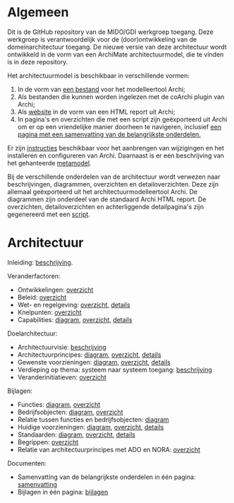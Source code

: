 # Algemeen
Dit is de GitHub repository van de MIDO/GDI werkgroep toegang. Deze werkgroep is verantwoordelijk voor de (door)ontwikkeling van de domeinarchitectuur toegang. De nieuwe versie van deze architectuur wordt ontwikkeld in de vorm van een ArchiMate architectuurmodel, die te vinden is in deze repository. 

Het architectuurmodel is beschikbaar in verschillende vormen:
1. In de vorm van <a href="gegevensuitwisseling.archimate">een bestand</a> voor het modelleertool Archi;
2. Als bestanden die kunnen worden ingelezen met de coArchi plugin van Archi;
3. Als <a href="https://minbzk.github.io/gdi-toegang">website</a> in de vorm van een HTML report uit Archi;
4. In pagina's en overzichten die met een script zijn geëxporteerd uit Archi om er op een vriendelijke manier doorheen te navigeren, inclusief <a href="https://minbzk.github.io/gdi-toegang/content/views/Domeinarchitectuur%20toegang.html">een pagina met een samenvatting van de belangrijkste onderdelen.</a> 

Er zijn <a href="https://github.com/MinBZK/gdi-gegevensuitwisseling/blob/master/instructies.md">instructies</a> beschikbaar voor het aanbrengen van wijzigingen en het installeren en configureren van Archi. Daarnaast is er een beschrijving van het gehanteerde <a href="https://github.com/MinBZK/gdi-gegevensuitwisseling/blob/master/metamodel.md">metamodel</a>. 

Bij de verschillende onderdelen van de architectuur wordt verwezen naar beschrijvingen, diagrammen, overzichten en detailoverzichten. Deze zijn allemaal geëxporteerd uit het architectuurmodelleertool Archi. De diagrammen zijn onderdeel van de standaard Archi HTML report. De overzichten, detailoverzichten en achterliggende detailpagina's zijn gegenereerd met een <a href="scripts/export HTML.ajs">script</a>.

# Architectuur
Inleiding: <a href="https://minbzk.github.io/gdi-toegang/content/elements/id-9704fa59cc7b4b5e9daa53f1b32ec98d.html">beschrijving</a>.

Veranderfactoren:
* Ontwikkelingen: <a href="https://minbzk.github.io/gdi-toegang/content/views/ontwikkelingen.html">overzicht</a>
* Beleid: <a href="https://minbzk.github.io/gdi-toegang/content/views/beleid.html">overzicht</a>
* Wet- en regelgeving: <a href="https://minbzk.github.io/gdi-toegang/content/views/wetten.html">overzicht</a>, <a href="https://minbzk.github.io/gdi-toegang/content/views/wettendetails.html">details</a>
* Knelpunten: <a href="https://minbzk.github.io/gdi-toegang/content/views/knelpunten.html">overzicht</a>
* Capabilities: <a href="https://minbzk.github.io/gdi-toegang/?view=id-0b1de22ff1b248798b095a178cf065f8">diagram</a>, <a href="https://minbzk.github.io/gdi-toegang/content/views/capabilities.html">overzicht</a>, <a href="https://minbzk.github.io/gdi-toegang/content/views/capabilitiesdetails.html">details</a>

Doelarchitectuur:
* Architectuurvisie: <a href="https://minbzk.github.io/gdi-toegang/content/elements/id-57896b8c4e854e7b92ed667986aa09ee.html">beschrijving</a>
* Architectuurprincipes: <a href="https://minbzk.github.io/gdi-toegang/?view=id-4e701366fd844120b700c114068bc91e">diagram</a>, <a href="https://minbzk.github.io/gdi-toegang/content/views/principes.html">overzicht</a>, <a href="https://minbzk.github.io/gdi-toegang/content/views/principesdetails.html">details</a>
* Gewenste voorzieningen: <a href="https://minbzk.github.io/gdi-toegang/?view=id-6b127e72ba554982a8ade48d06e2286c">diagram</a>, <a href="https://minbzk.github.io/gdi-toegang/content/views/gewenste%20voorzieningen.html">overzicht</a>, <a href="https://minbzk.github.io/gdi-toegang/content/views/gewenste%20voorzieningendetails.html">details</a>
* Verdieping op thema: systeem naar systeem toegang: <a href="https://minbzk.github.io/gdi-toegang/content/elements/id-7af4783895fc4fb6b4cb8e96e8708e85.html">beschrijving</a>
* Veranderinitiatieven: <a href="https://minbzk.github.io/gdi-toegang/content/views/veranderinitiatieven.html">overzicht</a>

Bijlagen:
* Functies: <a href="https://minbzk.github.io/gdi-toegang/?view=id-e1cf58e0b07f4907bdce34ba561b9a18">diagram</a>, <a href="https://minbzk.github.io/gdi-toegang/content/views/bedrijfsfuncties.html">overzicht</a>
* Bedrijfsobjecten: <a href="https://minbzk.github.io/gdi-toegang/?view=id-efc531031d114860a309f6eeacdad289">diagram</a>, <a href="https://minbzk.github.io/gdi-toegang/content/views/bedrijfsobjecten.html">overzicht</a>
* Relatie tussen functies en bedrijfsobjecten: <a href="https://minbzk.github.io/gdi-toegang/?view=id-d24214a9135947e980983cea632143d2">diagram</a>
* Huidige voorzieningen: <a href="https://minbzk.github.io/gdi-toegang/?view=id-6b127e72ba554982a8ade48d06e2286c">diagram</a>, <a href="https://minbzk.github.io/gdi-toegang/content/views/huidige%20voorzieningen.html">overzicht</a>, <a href="https://minbzk.github.io/gdi-toegang/content/views/huidige%20voorzieningendetails.html">details</a>
* Standaarden: <a href="https://minbzk.github.io/gdi-toegang/?view=id-f14d78e817cf494cabe940d8c59f8a4e">diagram</a>, <a href="https://minbzk.github.io/gdi-toegang/content/views/standaarden.html">overzicht</a>, <a href="https://minbzk.github.io/gdi-toegang/content/views/standaardendetails.html">details</a>
* Begrippen: <a href="https://www.noraonline.nl/wiki/Begrippen_IAM">overzicht</a>
* Relatie van architectuurprincipes met ADO en NORA: <a href="https://minbzk.github.io/gdi-toegang/content/elements/id-2ce199487e094f099863995e07a7e605.html">overzicht</a>

Documenten:
* Samenvatting van de belangrijkste onderdelen in één pagina: <a href="https://minbzk.github.io/gdi-toegang/content/views/Domeinarchitectuur%20toegang.html">samenvatting</a>
* Bijlagen in één pagina: <a href="https://minbzk.github.io/gdi-toegang/content/views/Bijlagen%20domeinarchitectuur%20toegang.html">bijlagen</a>
